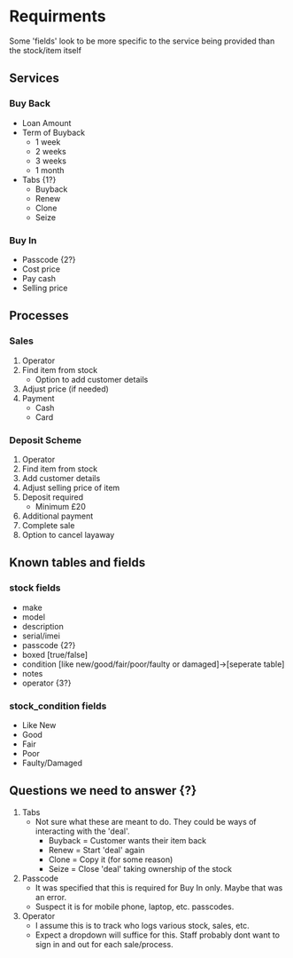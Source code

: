 # Requirments
Some 'fields' look to be more specific to the service being provided than the stock/item itself

## Services
### Buy Back
- Loan Amount
- Term of Buyback
  - 1 week
  - 2 weeks
  - 3 weeks
  - 1 month
- Tabs {1?}
  - Buyback
  - Renew
  - Clone
  - Seize

### Buy In
- Passcode {2?}
- Cost price
- Pay cash
- Selling price

## Processes
### Sales
1. Operator
2. Find item from stock
   - Option to add customer details
3. Adjust price (if needed)
4. Payment
   - Cash
   - Card

### Deposit Scheme
1. Operator
2. Find item from stock
3. Add customer details
4. Adjust selling price of item
5. Deposit required
   - Minimum £20
6. Additional payment
7. Complete sale
8. Option to cancel layaway

## Known tables and fields
### stock fields
- make
- model
- description
- serial/imei
- passcode {2?}
- boxed [true/false]
- condition [like new/good/fair/poor/faulty or damaged]->[seperate table]
- notes
- operator {3?}

### stock_condition fields
- Like New
- Good
- Fair
- Poor
- Faulty/Damaged

## Questions we need to answer {?}
1. Tabs
   - Not sure what these are meant to do. They could be ways of interacting with the 'deal'.
     - Buyback = Customer wants their item back
     - Renew = Start 'deal' again
     - Clone = Copy it (for some reason)
     - Seize = Close 'deal' taking ownership of the stock
2. Passcode
   - It was specified that this is required for Buy In only. Maybe that was an error.
   - Suspect it is for mobile phone, laptop, etc. passcodes.
3. Operator
   - I assume this is to track who logs various stock, sales, etc.
   - Expect a dropdown will suffice for this. Staff probably dont want to sign in and out for each sale/process.
